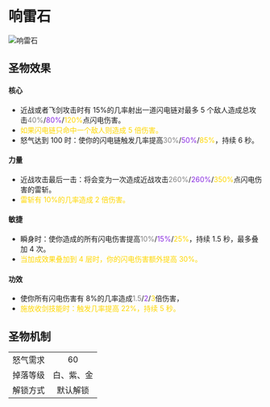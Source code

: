 # 响雷石

![响雷石](响雷石.png)

## 圣物效果

#### **核心**

- 近战或者飞剑攻击时有 15%的几率射出一道闪电链对最多 5 个敌人造成总攻击<font color=gray>40%</font>/<font color=BlueViolet>80%</font>/<font color=gold>120%</font>点闪电伤害。
- <font color=gold>如果闪电链只命中一个敌人则造成 5 倍伤害。</font>
- 怒气达到 100 时：使你的闪电链触发几率提高<font color=gray>30%</font>/<font color=BlueViolet>50%</font>/<font color=gold>85%</font>，持续 6 秒。

#### **力量**

- 近战攻击最后一击：将会变为一次造成近战攻击<font color=gray>260%</font>/<font color=BlueViolet>260%</font>/<font color=gold>350%</font>点闪电伤害的雷斩。
- <font color=gold>雷斩有 10%的几率造成 2 倍伤害。</font>

#### **敏捷**

- 瞬身时：使你造成的所有闪电伤害提高<font color=gray>10%</font>/<font color=BlueViolet>15%</font>/<font color=gold>25%</font>，持续 1.5 秒，最多叠加 4 次。
- <font color=gold>当加成效果叠加到 4 层时，你的闪电伤害额外提高 30%。</font>

#### **功效**

- 使你所有闪电伤害有 8%的几率造成<font color=gray>1.5</font>/<font color=BlueViolet>2</font>/<font color=gold>3</font>倍伤害，
- <font color=gold>施放收剑技能时：触发几率提高 22%，持续 5 秒。</font>

## 圣物机制

|          |            |
| :------: | :--------: |
| 怒气需求 |     60     |
| 掉落等级 | 白、紫、金 |
| 解锁方式 |  默认解锁  |
